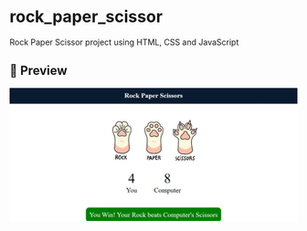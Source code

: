 # rock_paper_scissor
Rock Paper Scissor project using HTML, CSS and JavaScript

## 📸 Preview
![Rock Paper Scissor Preview](./preview.jpg)
